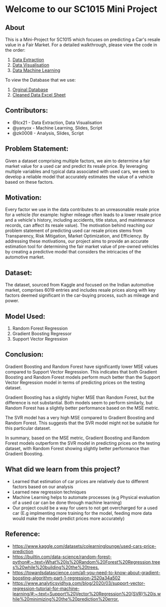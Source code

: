 # Welcome to our SC1015 Mini Project

## About
This is a Mini-Project for SC1015 which focuses on predicting a Car's resale value in a Fair Market. For a detailed walkthrough, please view the code in the order: 
1. [Data Extraction](https://github.com/Icx21/SC1015/blob/main/data_extraction.ipynb)
2. [Data Visualisation](https://github.com/Icx21/SC1015/blob/main/data_visualization.ipynb)
3. [Data Machine Learning](https://github.com/Icx21/SC1015/blob/main/data_machinelearning.ipynb)

To view the Database that we use:
1. [Orginal Database](https://github.com/Icx21/SC1015/tree/main/Cars)
2. [Cleaned Data Excel Sheet](https://github.com/Icx21/SC1015/blob/main/cleaned_data.csv)


## Contributors:
- @Icx21 - Data Extraction, Data Visualisation
- @yanyox - Machine  Learning, Slides, Script
- @zk0008 - Analysis, Slides, Script

## Problem Statement:
Given a dataset comprising multiple factors, we aim to determine a fair market value for a used car and predict its resale price. By leveraging multiple variables and typical data associated with used cars, we seek to develop a reliable model that accurately estimates the value of a vehicle based on these factors.

## Motivation:
Every factor we use in the data contributes to an unreasonable resale price for a vehicle (for example: higher mileage often leads to a lower resale price and a vehicle's history, including accidents, title status, and maintenance records, can affect its resale value).
The motivation behind reaching our problem statement of predicting used car resale prices stems from Transparency, Risk Mitigation, Market Optimization, and Efficiency.
By addressing these motivations, our project aims to provide an accurate estimation tool for determining the fair market value of pre-owned vehicles by creating a predictive model that considers the intricacies of the automotive market. 

## Dataset:
The dataset, sourced from Kaggle and focused on the Indian automotive market, comprises 6019 entries and includes resale prices along with key factors deemed significant in the car-buying process, such as mileage and power.

## Model Used: 
1. Random Forest Regression
2. Gradient Boosting Regressor
3. Support Vector Regression
   
## Conclusion: 
Gradient Boosting and Random Forest have significantly lower MSE values compared to Support Vector Regression. This indicates that both Gradient Boosting and Random Forest models perform much better than the Support Vector Regression model in terms of predicting prices on the testing dataset.

Gradient Boosting has a slightly higher MSE than Random Forest, but the difference is not substantial. Both models seem to perform similarly, but Random Forest has a slightly better performance based on the MSE metric.

The SVR model has a very high MSE compared to Gradient Boosting and Random Forest. This suggests that the SVR model might not be suitable for this particular dataset.

In summary, based on the MSE metric, Gradient Boosting and Random Forest models outperform the SVR model in predicting prices on the testing dataset, with Random Forest showing slightly better performance than Gradient Boosting.

## What did we learn from this project? 

- Learned that estimation of car prices are relatively due to different factors based on our analysis
- Learned new regression techniques
- Machine Learning helps to automate processes (e.g Physical evaluation of a used car can be done through machine learning)
- Our project could be a way for users to not get overcharged for a used car (E.g implmenting more training for the model, feeding more data would make the model predict prices more accurately)

## Reference: 
- <https://www.kaggle.com/datasets/colearninglounge/used-cars-price-prediction>
- <https://builtin.com/data-science/random-forest-python#:~:text=What%20Is%20Random%20Forest%20Regression,trees%20while%20building%20the%20trees.>
- <https://towardsdatascience.com/all-you-need-to-know-about-gradient-boosting-algorithm-part-1-regression-2520a34a502>
- <https://www.analyticsvidhya.com/blog/2020/03/support-vector-regression-tutorial-for-machine-learning/#:~:text=Support%20Vector%20Regression%20(SVR)%20is,while%20minimizing%20the%20prediction%20error.>
